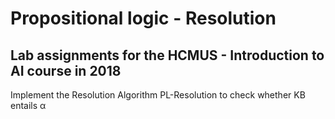 # Propositional logic - Resolution

## Lab assignments for the HCMUS - Introduction to AI course in 2018

Implement the Resolution Algorithm PL-Resolution to check whether KB entails α
